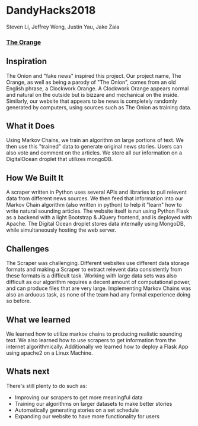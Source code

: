 # DandyHacks2018
Steven Li, Jeffrey Weng, Justin Yau, Jake Zaia <br>
<b><h3>[The Orange](http://theorange.me/home) </h3></b>

<h2>Inspiration</h2>
  <p>The Onion and "fake news" inspired this project. Our project name, The Orange, as well as being a parody of "The Onion", comes from an old English phrase, a Clockwork Orange. A Clockwork Orange appears normal and natural on the outside but is bizzare and mechanical on the inside. Similarly, our website that appears to be news is completely randomly generated by computers, using sources such as The Onion as training data.</p>

  <h2>What it Does</h2>
  <p>Using Markov Chains, we train an algorithm on large portions of text. We then use this "trained" data to generate original news stories. Users can also vote and comment on the articles. We store all our information on a DigitalOcean droplet that utilizes mongoDB.</p>

  <h2>How We Built It</h2>
  <p>A scraper written in Python uses several APIs and libraries to pull relevent data from different news sources. We then feed that information into our Markov Chain algorithm (also written in python) to help it "learn" how to write natural sounding articles. The website itself is run using Python Flask as a backend with a light Bootstrap & JQuery frontend, and is deployed with Apache. The Digital Ocean droplet stores data internally using MongoDB, while simultaneously hosting the web server.
  </p>

  <h2>Challenges</h2>
  <p>The Scraper was challenging. Different websites use different data storage formats and making a Scraper to extract relevent data consistently from these formats is a difficult task. Working with large data sets was also difficult as our algorithm requires a decent amount of computational power, and can produce files that are very large. Implementing Markov Chains was also an arduous task, as none of the team had any formal experience doing so before.</p>

  <h2>What we learned</h2>
  <p>We learned how to utilize markov chains to producing realistic sounding text. We also learned how to use scrapers to get information from the internet algorithmically. Additionally we learned how to deploy a Flask App using apache2 on a Linux Machine.</p>

  <h2>Whats next</h2>
  <p>There's still plenty to do such as:
    <ul>
      <li>
        Improving our scrapers to get more meaningful data
      </li>
      <li>
        Training our algorithms on larger datasets to make better stories
      </li>
      <li>
        Automatically generating stories on a set schedule
      </li>
      <li>
        Expanding our website to have more functionality for users
      </li>
    </ul>
  </p>
